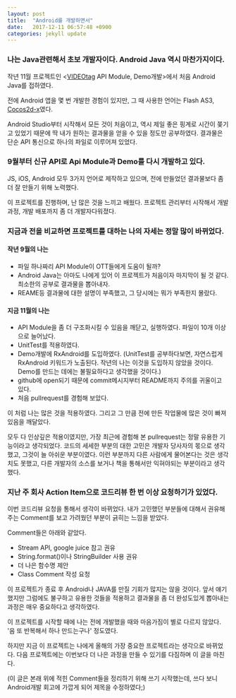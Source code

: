```yaml
---
layout: post
title:  "Android를 개발하면서"
date:   2017-12-11 06:57:48 +0900
categories: jekyll update
---
```


### 나는 Java관련해서 초보 개발자이다. Android Java 역시 마찬가지이다.

작년 11월 프로젝트인 <[VIDEOtag](http://video-tag.kr/login) API Module, Demo개발>에서 처음 Android Java를 접하였다. 

전에 Android 앱을 몇 번 개발한 경험이 있지만, 그 때 사용한 언어는 Flash AS3, [Cocos2d-x](http://www.cocos2d-x.org/)였다.

Android Studio부터 시작해서 모든 것이 처음이고, 역시 제일 좋은 핑계로 시간이 쫒기고 있었기 때문에 딱 내가 원하는 결과물을 얻을 수 있을 정도만 공부하였다. 결과물은 단순 API 통신으로 하나의 파일로 이루어져 있었다.

### 9월부터 신규 API로 Api Module과 Demo를 다시 개발하고 있다.

JS, iOS, Android 모두 3가지 언어로 제작하고 있으며, 전에 만들었던 결과물보다 좀 더 잘 만들기 위해 노력했다.

이 프로젝트를 진행하며, 난 많은 것을 느끼고 배웠다. 프로젝트 관리부터 시작해서 개발 과정, 개발 배포까지 좀 더 개발자다워졌다. 

### 지금과 전을 비교하면 프로젝트를 대하는 나의 자세는 정말 많이 바뀌었다.

#### 작년 9월의 나는
* 파일 하나짜리 API Module이 OTT들에게 도움이 될까?
* Android Java는 아마도 나에게 있어 이 프로젝트가 처음이자 마지막이 될 것 같다. 최소한의 공부로 결과물을 뽑아내자.
* REAME등 결과물에 대한 설명이 부족했고, 그 당시에는 뭐가 부족한지 몰랐다.

#### 지금 11월의 나는
* API Module을 좀 더 구조화시킬 수 있음을 깨닫고, 실행하였다. 파일이 10개 이상으로 늘어났다.
* UnitTest를 적용하였다.
* Demo개발에 RxAndroid를 도입하였다. (UnitTest를 공부하다보면, 자연스럽게 RxAndroid 키워드가 노출된다. 작년의 나는 이것을 도입하지 않았을 것이다. Demo를 만드는 데에는 불필요하다고 생각했을 것이다.)
* github에 open되기 때문에 commit메시지부터 README까지 주의를 귀울이고 있다.
* 처음 pullrequest를 경험해 보았다.

이 처럼 나는 많은 것을 적용하였다. 그리고 그 만큼 전에 만든 작업물에 많은 것이 빠져있음을 깨달았다.

모두 다 인상깊은 적용이였지만, 가장 최근에 경험해 본 pullrequest는 정말 유용한 기능이라고 생각되었다. 코드의 세세한 부분의 대한 고민은 개발자 당사자의 몫으로 생각했고, 그것이 늘 아쉬운 부분이였다. 이런 부분까지 다른 사람에게 물어본다는 것은 생각치도 못했고, 다른 개발자의 소스를 보거나 책을 통해서만 익혀야되는 부분이라고 생각했다.

### 지난 주 회사 Action Item으로 코드리뷰 한 번 이상 요청하기가 있었다.

이번 코드리뷰 요청을 통해서 생각이 바뀌었다. 내가 고민했던 부분들에 대해서 권유해주는 Comment를 보고 가려웠던 부분이 긁히는 느낌을 받았다.

Comment들은 아래와 같았다.
* Stream API, google juice 참고 권유
* String.format()이나 StringBuilder 사용 권유
* 더 나은 함수명 제안
* Class Comment 작성 요청

이 프로젝트가 종료 후 Android나 JAVA를 만질 기회가 많지는 않을 것이다. 앞서 얘기했지만 그럼에도 불구하고 유용한 것들을 적용하고 결과물을 좀 더 완성도있게 뽑아내는 과정은 매우 중요하다고 생각하였다.

이 프로젝트를 시작할 때에 나는 전에 개발했을 때와 마음가짐이 별로 다르지 않았다. 
'음 또 반복해서 하나 만드는구나' 정도였다.

하지만 지금 이 프로젝트는 나에게 올해의 가장 중요한 프로젝트라는 생각으로 바뀌었다. 다음 프로젝트에는 이번보다 더 나은 과정을 만들 수 있기를 다짐하며 이 글을 마친다.

(이 글은 본래 위에 적힌 Comment들을 정리하기 위해 쓰기 시작했는데, 쓰다 보니 Android개발 회고에 가깝게 되어 제목을 수정하였다;)

